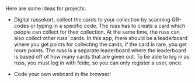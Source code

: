 Here are some ideas for projects:

- Digital russekort, collect the cards to your collection by scanning QR-codes or typing in a specific code. The russ has to create a card which people can collect for their collection. At the same time, the russ can also collect other russ' cards. In this app, there should be a leaderboard where you get points for collecting the cards, if the card is rare, you get more points. The russ is a separate leaderboard where the leaderboard is based off of how many cards that are given out. To be able to log in as russ, you must log in with feide, so you can only register a user, once.

- Code your own webcard in the browser!